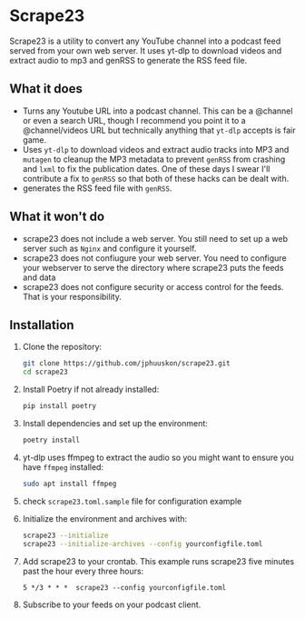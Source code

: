 # Scrape23

Scrape23 is a utility to convert any YouTube channel into a podcast feed served from your own web server. It uses yt-dlp to download videos and extract audio to mp3 and genRSS to generate the RSS feed file. 

## What it does
- Turns any Youtube URL into a podcast channel. This can be a @channel or even a search URL, though I recommend you point it to a @channel/videos URL but technically anything that `yt-dlp` accepts is fair game.
- Uses `yt-dlp` to download videos and extract audio tracks into MP3 and `mutagen` to cleanup the MP3 metadata to prevent `genRSS` from crashing and `lxml` to fix the publication dates. One of these days I swear I'll contribute a fix to `genRSS` so that both of these hacks can be dealt with.
- generates the RSS feed file with `genRSS`.

## What it won't do
- scrape23 does not include a web server. You still need to set up a web server such as `Nginx` and configure it yourself.
- scrape23 does not confiugure your web server. You need to configure your webserver to serve the directory where scrape23 puts the feeds and data
- scrape23 does not configure security or access control for the feeds. That is your responsibility.


## Installation

1. Clone the repository:
    ```bash
    git clone https://github.com/jphuuskon/scrape23.git
    cd scrape23
    ```

2. Install Poetry if not already installed:
    ```bash
    pip install poetry
    ```

3. Install dependencies and set up the environment:
    ```bash
    poetry install
    ```

4. yt-dlp uses ffmpeg to extract the audio so you might want to ensure you have `ffmpeg` installed:
    ```bash
    sudo apt install ffmpeg
    ```
5. check `scrape23.toml.sample` file for configuration example

6. Initialize the environment and archives with:
    ```bash
    scrape23 --initialize
    scrape23 --initialize-archives --config yourconfigfile.toml
    ```

7. Add scrape23 to your crontab. This example runs scrape23 five minutes past the hour every three hours:
    ```
    5 */3 * * *  scrape23 --config yourconfigfile.toml
    ```

8. Subscribe to your feeds on your podcast client.


